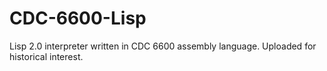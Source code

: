 # CDC-6600-Lisp
Lisp 2.0 interpreter written in CDC 6600 assembly language. 
Uploaded for historical interest.
